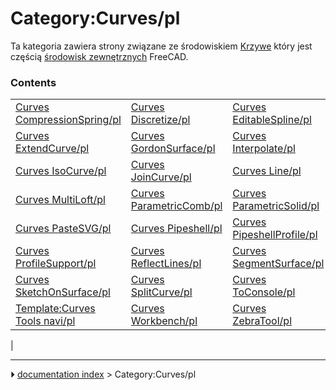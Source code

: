 # Category:Curves/pl
Ta kategoria zawiera strony związane ze środowiskiem [Krzywe](Curves_Workbench/pl.md) który jest częścią [środowisk zewnętrznych](External_workbenches/pl.md) FreeCAD.

### Contents

|     |     |     |
| --- | --- | --- |
| [Curves CompressionSpring/pl](Curves_CompressionSpring/pl.md) | [Curves Discretize/pl](Curves_Discretize/pl.md) | [Curves EditableSpline/pl](Curves_EditableSpline/pl.md) |
| [Curves ExtendCurve/pl](Curves_ExtendCurve/pl.md) | [Curves GordonSurface/pl](Curves_GordonSurface/pl.md) | [Curves Interpolate/pl](Curves_Interpolate/pl.md) |
| [Curves IsoCurve/pl](Curves_IsoCurve/pl.md) | [Curves JoinCurve/pl](Curves_JoinCurve/pl.md) | [Curves Line/pl](Curves_Line/pl.md) |
| [Curves MultiLoft/pl](Curves_MultiLoft/pl.md) | [Curves ParametricComb/pl](Curves_ParametricComb/pl.md) | [Curves ParametricSolid/pl](Curves_ParametricSolid/pl.md) |
| [Curves PasteSVG/pl](Curves_PasteSVG/pl.md) | [Curves Pipeshell/pl](Curves_Pipeshell/pl.md) | [Curves PipeshellProfile/pl](Curves_PipeshellProfile/pl.md) |
| [Curves ProfileSupport/pl](Curves_ProfileSupport/pl.md) | [Curves ReflectLines/pl](Curves_ReflectLines/pl.md) | [Curves SegmentSurface/pl](Curves_SegmentSurface/pl.md) |
| [Curves SketchOnSurface/pl](Curves_SketchOnSurface/pl.md) | [Curves SplitCurve/pl](Curves_SplitCurve/pl.md) | [Curves ToConsole/pl](Curves_ToConsole/pl.md) |
| [Template:Curves Tools navi/pl](Template_Curves_Tools_navi/pl.md) | [Curves Workbench/pl](Curves_Workbench/pl.md) | [Curves ZebraTool/pl](Curves_ZebraTool/pl.md) |
|



---
⏵ [documentation index](../README.md) > Category:Curves/pl
